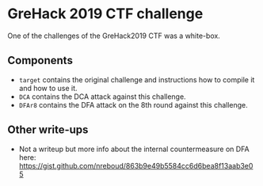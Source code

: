 # GreHack 2019 CTF challenge

One of the challenges of the GreHack2019 CTF was a white-box.  

Components
----------

* `target` contains the original challenge and instructions how to compile it and how to use it.
* `DCA` contains the DCA attack against this challenge.
* `DFAr8` contains the DFA attack on the 8th round against this challenge.

Other write-ups
---------------

* Not a writeup but more info about the internal countermeasure on DFA here: https://gist.github.com/nreboud/863b9e49b5584cc6d6bea8f13aab3e05
